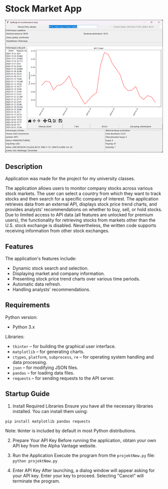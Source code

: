# Stock Market App
![alt text](image.png)

## Description
Application was made for the project for my university classes. 

The application allows users to monitor company stocks across various stock markets. The user can select a country from which they want to track stocks and then search for a specific company of interest. The application retrieves data from an external API, displays stock price trend charts, and provides analysts' recommendations on whether to buy, sell, or hold stocks. Due to limited access to API data (all features are unlocked for premium users), the functionality for retrieving stocks from markets other than the U.S. stock exchange is disabled. Nevertheless, the written code supports receiving information from other stock exchanges.

## Features
The application's features include:
- Dynamic stock search and selection.
- Displaying market and company information.
- Presenting stock price trend charts over various time periods.
- Automatic data refresh.
- Handling analysts' recommendations.



## Requirements

Python version:
- Python 3.x

Libraries:
- `tkinter` – for building the graphical user interface.
- `matplotlib` – for generating charts.
- `ctypes`, `platform`, `subprocess`, `re` – for operating system handling and data processing.
- `json` – for modifying JSON files.
- `pandas` – for loading data files.
- `requests` – for sending requests to the API server.

## Startup Guide
1. Install Required Libraries
Ensure you have all the necessary libraries installed. You can install them using:

`pip install matplotlib pandas requests`

Note: tkinter is included by default in most Python distributions.

2. Prepare Your API Key
Before running the application, obtain your own API key from the Alpha Vantage website.

3. Run the Application
Execute the program from the `projektNew.py` file:
`python projektNew.py`

4. Enter API Key
After launching, a dialog window will appear asking for your API key. Enter your key to proceed.
Selecting "Cancel" will terminate the program.
